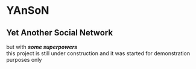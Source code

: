 YAnSoN
======
## Yet Another Social Network 
but with ***some superpowers***  
this project is still under construction and it was started for demonstration purposes only
